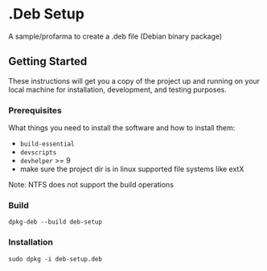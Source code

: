# .Deb Setup

A sample/profarma to create a .deb file (Debian binary package)

## Getting Started

These instructions will get you a copy of the project up and running on your local machine for installation, development, and testing purposes.

### Prerequisites
  
What things you need to install the software and how to install them:  
- `build-essential`
- `devscripts`
- `devhelper` >= 9
- make sure the project dir is in linux supported file systems like extX

Note: NTFS does not support the build operations


### Build

```
dpkg-deb --build deb-setup
```

### Installation

```
sudo dpkg -i deb-setup.deb
```

